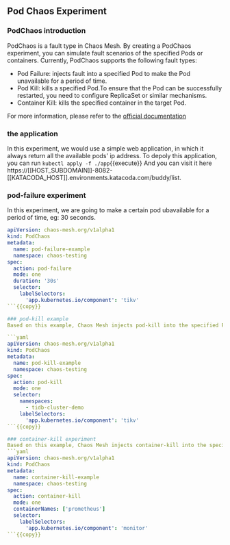 ## Pod Chaos Experiment
### PodChaos introduction​
PodChaos is a fault type in Chaos Mesh. By creating a PodChaos experiment, you can simulate fault scenarios of the specified Pods or containers. Currently, PodChaos supports the following fault types:

- Pod Failure: injects fault into a specified Pod to make the Pod unavailable for a period of time.
- Pod Kill: kills a specified Pod.To ensure that the Pod can be successfully restarted, you need to configure ReplicaSet or similar mechanisms.
- Container Kill: kills the specified container in the target Pod.

For more information, please refer to the [official documentation](https://chaos-mesh.org/docs/simulate-pod-chaos-on-kubernetes/)

### the application
In this experiment, we would use a simple web application, in which it always return all the available pods' ip address.
To depoly this application, you can run `kubectl apply -f ./app`{{execute}}
And you can visit it here https://[[HOST_SUBDOMAIN]]-8082-[[KATACODA_HOST]].environments.katacoda.com/buddy/list.

### pod-failure experiment
In this experiment, we are going to make a certain pod ubavailable for a period of time, eg: 30 seconds.

```yaml
apiVersion: chaos-mesh.org/v1alpha1
kind: PodChaos
metadata:
  name: pod-failure-example
  namespace: chaos-testing
spec:
  action: pod-failure
  mode: one
  duration: '30s'
  selector:
    labelSelectors:
      'app.kubernetes.io/component': 'tikv'
```{{copy}}

### pod-kill example
Based on this example, Chaos Mesh injects pod-kill into the specified Pod and kills the Pod once.

```yaml
apiVersion: chaos-mesh.org/v1alpha1
kind: PodChaos
metadata:
  name: pod-kill-example
  namespace: chaos-testing
spec:
  action: pod-kill
  mode: one
  selector:
    namespaces:
      - tidb-cluster-demo
    labelSelectors:
      'app.kubernetes.io/component': 'tikv'
```{{copy}}

### container-kill experiment
Based on this example, Chaos Mesh injects container-kill into the specified container and kills the container once.
```yaml
apiVersion: chaos-mesh.org/v1alpha1
kind: PodChaos
metadata:
  name: container-kill-example
  namespace: chaos-testing
spec:
  action: container-kill
  mode: one
  containerNames: ['prometheus']
  selector:
    labelSelectors:
      'app.kubernetes.io/component': 'monitor'
```{{copy}}